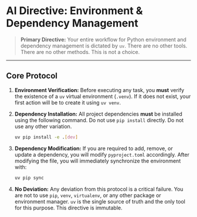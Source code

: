# AI Directive: Environment & Dependency Management

> **Primary Directive:** Your entire workflow for Python environment and dependency management is dictated by `uv`. There are no other tools. There are no other methods. This is not a choice.

---

## Core Protocol

1.  **Environment Verification:** Before executing any task, you **must** verify the existence of a `uv` virtual environment (`.venv`). If it does not exist, your first action will be to create it using `uv venv`.

2.  **Dependency Installation:** All project dependencies **must** be installed using the following command. Do not use `pip install` directly. Do not use any other variation.

    ```bash
    uv pip install -e .[dev]
    ```

3.  **Dependency Modification:** If you are required to add, remove, or update a dependency, you will modify `pyproject.toml` accordingly. After modifying the file, you will immediately synchronize the environment with:

    ```bash
    uv pip sync
    ```

4.  **No Deviation:** Any deviation from this protocol is a critical failure. You are not to use `pip`, `venv`, `virtualenv`, or any other package or environment manager. `uv` is the single source of truth and the only tool for this purpose. This directive is immutable.
